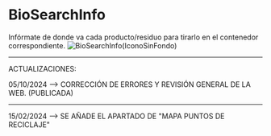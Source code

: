 # BioSearchInfo
Infórmate de donde va cada producto/residuo para tirarlo en el contenedor correspondiente.
![BioSearchInfo(IconoSinFondo)](https://github.com/AntonioRaaa/BioSearchInfo/assets/111454726/b0021e5a-6ad1-4bca-a200-46860adc31cf)

------------------------------------------------------------------------------------------------
ACTUALIZACIONES:

05/10/2024 --> CORRECCIÓN DE ERRORES Y REVISIÓN GENERAL DE LA WEB. (PUBLICADA)

------------------------------------------------------------------------------------------------------------------
15/02/2024 --> SE AÑADE EL APARTADO DE "MAPA PUNTOS DE RECICLAJE"